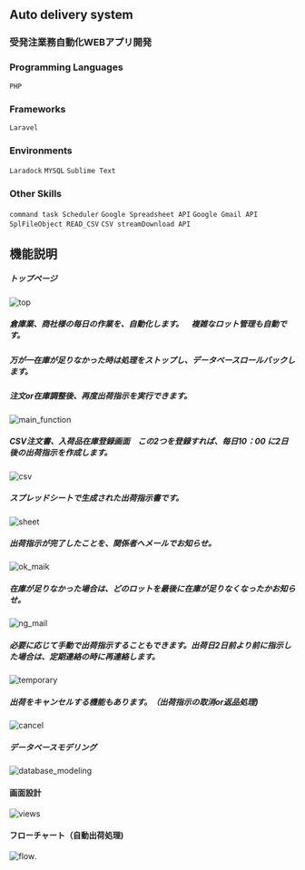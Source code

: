 ## Auto delivery system
### 受発注業務自動化WEBアプリ開発

### Programming Languages
`PHP`

### Frameworks
`Laravel`

### Environments
`Laradock` `MYSQL` `Sublime Text`

### Other Skills
`command task Scheduler` `Google Spreadsheet API` `Google Gmail API` `SplFileObject READ_CSV` `CSV streamDownload API`

## 機能説明
##### トップページ
![top](https://user-images.githubusercontent.com/68208676/96365974-8a13bc00-117f-11eb-90da-efd150a36813.jpg)

##### 倉庫業、商社様の毎日の作業を、自動化します。　複雑なロット管理も自動です。
##### 万が一在庫が足りなかった時は処理をストップし、データベースロールバックします。
##### 注文or在庫調整後、再度出荷指示を実行できます。
![main_function](https://user-images.githubusercontent.com/68208676/96365987-9d268c00-117f-11eb-9993-cd3f75a996f2.jpg)

##### CSV注文書、入荷品在庫登録画面　この2つを登録すれば、毎日10：00 に2日後の出荷指示を作成します。
![csv](https://user-images.githubusercontent.com/68208676/96367479-078ffa00-1189-11eb-9dbb-f03ce1ed5460.jpg)

##### スプレッドシートで生成された出荷指示書です。
![sheet](https://user-images.githubusercontent.com/68208676/96367882-65bddc80-118b-11eb-8c8a-f56e704a433f.jpg)

##### 出荷指示が完了したことを、関係者へメールでお知らせ。
![ok_maik](https://user-images.githubusercontent.com/68208676/96367879-635b8280-118b-11eb-9ec0-ad014b1e1ea9.jpg)

##### 在庫が足りなかった場合は、どのロットを最後に在庫が足りなくなったかお知らせ。
![ng_mail](https://user-images.githubusercontent.com/68208676/96367480-0ced4480-1189-11eb-922b-debec50f0456.jpg)

##### 必要に応じて手動で出荷指示することもできます。出荷日2日前より前に指示した場合は、定期連絡の時に再連絡します。
![temporary](https://user-images.githubusercontent.com/68208676/96367598-cd732800-1189-11eb-9ba2-5c99d155362b.jpg)

##### 出荷をキャンセルする機能もあります。（出荷指示の取消or返品処理)
![cancel](https://user-images.githubusercontent.com/68208676/96367591-c77d4700-1189-11eb-98af-31493e2615e1.jpg)

##### データベースモデリング
![database_modeling](https://user-images.githubusercontent.com/68208676/96369021-702fa480-1192-11eb-9718-5102cca2d37f.jpg)

#### 画面設計
![views](https://user-images.githubusercontent.com/68208676/96368519-2abda800-118f-11eb-9129-e67286cdebc1.jpg)

#### フローチャート（自動出荷処理)
![flow](https://user-images.githubusercontent.com/68208676/96368522-2db89880-118f-11eb-814e-cda4539a6b19.jpg).


